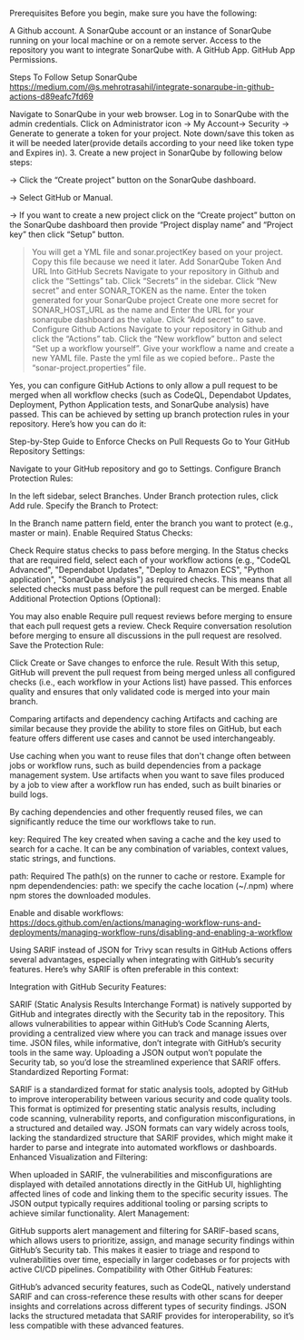 Prerequisites
Before you begin, make sure you have the following:

A Github account.
A SonarQube account or an instance of SonarQube running on your local machine or on a remote server.
Access to the repository you want to integrate SonarQube with.
A GitHub App.
GitHub App Permissions.

Steps To Follow
Setup SonarQube
https://medium.com/@s.mehrotrasahil/integrate-sonarqube-in-github-actions-d89eafc7fd69

Navigate to SonarQube in your web browser.
Log in to SonarQube with the admin credentials.
Click on Administrator icon → My Account→ Security → Generate to generate a token for your project. Note down/save this token as it will be needed later(provide details according to your need like token type and Expires in).
3. Create a new project in SonarQube by following below steps:

-> Click the “Create project” button on the SonarQube dashboard.

-> Select GitHub or Manual.

-> If you want to create a new project click on the “Create project” button on the SonarQube dashboard then provide “Project display name” and “Project key” then click “Setup” button.

>You will get a YML file and sonar.projectKey based on your project. Copy this file because we need it later.
Add SonarQube Token And URL Into GitHub Secrets
Navigate to your repository in Github and click the “Settings” tab.
Click “Secrets” in the sidebar.
Click “New secret” and enter SONAR_TOKEN as the name.
Enter the token generated for your SonarQube project
Create one more secret for SONAR_HOST_URL as the name and Enter the URL for your sonarqube dashboard as the value.
Click “Add secret” to save.
Configure Github Actions
Navigate to your repository in Github and click the “Actions” tab.
Click the “New workflow” button and select “Set up a workflow yourself”.
Give your workflow a name and create a new YAML file.
Paste the yml file as we copied before..
Paste the “sonar-project.properties” file.




Yes, you can configure GitHub Actions to only allow a pull request to be merged when all workflow checks (such as CodeQL, Dependabot Updates, Deployment, Python Application tests, and SonarQube analysis) have passed. This can be achieved by setting up branch protection rules in your repository. Here’s how you can do it:

Step-by-Step Guide to Enforce Checks on Pull Requests
Go to Your GitHub Repository Settings:

Navigate to your GitHub repository and go to Settings.
Configure Branch Protection Rules:

In the left sidebar, select Branches.
Under Branch protection rules, click Add rule.
Specify the Branch to Protect:

In the Branch name pattern field, enter the branch you want to protect (e.g., master or main).
Enable Required Status Checks:

Check Require status checks to pass before merging.
In the Status checks that are required field, select each of your workflow actions (e.g., "CodeQL Advanced", "Dependabot Updates", "Deploy to Amazon ECS", "Python application", "SonarQube analysis") as required checks.
This means that all selected checks must pass before the pull request can be merged.
Enable Additional Protection Options (Optional):

You may also enable Require pull request reviews before merging to ensure that each pull request gets a review.
Check Require conversation resolution before merging to ensure all discussions in the pull request are resolved.
Save the Protection Rule:

Click Create or Save changes to enforce the rule.
Result
With this setup, GitHub will prevent the pull request from being merged unless all configured checks (i.e., each workflow in your Actions list) have passed. This enforces quality and ensures that only validated code is merged into your main branch.



Comparing artifacts and dependency caching
Artifacts and caching are similar because they provide the ability to store files on GitHub, but each feature offers different use cases and cannot be used interchangeably.

Use caching when you want to reuse files that don't change often between jobs or workflow runs, such as build dependencies from a package management system.
Use artifacts when you want to save files produced by a job to view after a workflow run has ended, such as built binaries or build logs.

By caching dependencies and other frequently reused files, we can significantly reduce the time our workflows take to run.

key: Required The key created when saving a cache and the key used to search for a cache. It can be any combination of variables, context values, static strings, and functions. 

path: Required The path(s) on the runner to cache or restore. Example for npm dependendencies: path: we specify the cache location (~/.npm) where npm stores the downloaded modules.


Enable and disable workflows:
https://docs.github.com/en/actions/managing-workflow-runs-and-deployments/managing-workflow-runs/disabling-and-enabling-a-workflow



Using SARIF instead of JSON for Trivy scan results in GitHub Actions offers several advantages, especially when integrating with GitHub’s security features. Here’s why SARIF is often preferable in this context:

Integration with GitHub Security Features:

SARIF (Static Analysis Results Interchange Format) is natively supported by GitHub and integrates directly with the Security tab in the repository. This allows vulnerabilities to appear within GitHub’s Code Scanning Alerts, providing a centralized view where you can track and manage issues over time.
JSON files, while informative, don’t integrate with GitHub’s security tools in the same way. Uploading a JSON output won’t populate the Security tab, so you’d lose the streamlined experience that SARIF offers.
Standardized Reporting Format:

SARIF is a standardized format for static analysis tools, adopted by GitHub to improve interoperability between various security and code quality tools. This format is optimized for presenting static analysis results, including code scanning, vulnerability reports, and configuration misconfigurations, in a structured and detailed way.
JSON formats can vary widely across tools, lacking the standardized structure that SARIF provides, which might make it harder to parse and integrate into automated workflows or dashboards.
Enhanced Visualization and Filtering:

When uploaded in SARIF, the vulnerabilities and misconfigurations are displayed with detailed annotations directly in the GitHub UI, highlighting affected lines of code and linking them to the specific security issues.
The JSON output typically requires additional tooling or parsing scripts to achieve similar functionality.
Alert Management:

GitHub supports alert management and filtering for SARIF-based scans, which allows users to prioritize, assign, and manage security findings within GitHub’s Security tab. This makes it easier to triage and respond to vulnerabilities over time, especially in larger codebases or for projects with active CI/CD pipelines.
Compatibility with Other GitHub Features:

GitHub’s advanced security features, such as CodeQL, natively understand SARIF and can cross-reference these results with other scans for deeper insights and correlations across different types of security findings.
JSON lacks the structured metadata that SARIF provides for interoperability, so it’s less compatible with these advanced features.